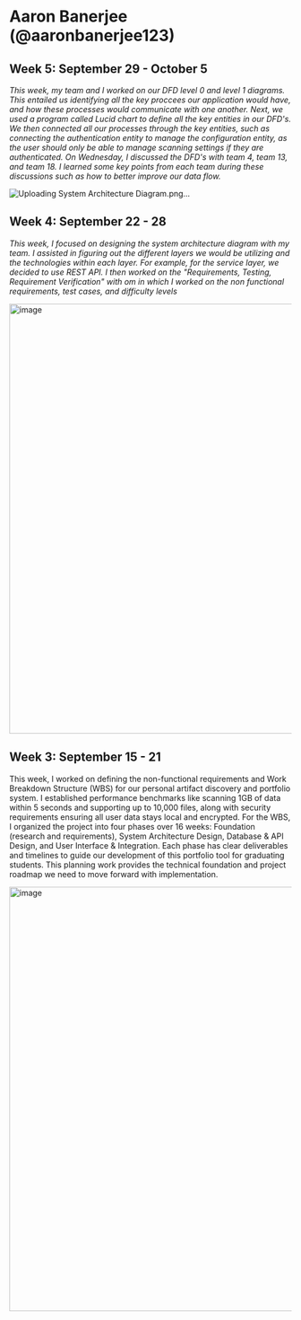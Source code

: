 # Aaron Banerjee (@aaronbanerjee123)

## Week 5: September 29 - October 5

*This week, my team and I worked on our DFD level 0 and level 1 diagrams. This entailed us identifying all the key proccees our application would have, and how these processes would communicate with one another. Next, we used a program called Lucid chart to define all the key entities in our DFD's. We then connected all our processes through the key entities, such as connecting the authentication entity to manage the configuration entity, as the user should only be able to manage scanning settings if they are authenticated. On Wednesday, I discussed the DFD's with team 4, team 13, and team 18. I learned some key points from each team during these discussions such as how to better improve our data flow.*


![Uploading System Architecture Diagram.png…]()



## Week 4: September 22 - 28

*This week, I focused on designing the system architecture diagram with my team. I assisted in figuring out the different layers we would be utilizing and the technologies within each layer. For example, for the service layer, we decided to use REST API. I then worked on the "Requirements, Testing, Requirement Verification" with om in which I worked on the non functional requirements, test cases, and difficulty levels* 


<img width="1340" height="766" alt="image" src="https://github.com/user-attachments/assets/bcf11b48-a62f-451b-b450-1d1ab8998066" />


## Week 3: September 15 - 21 
This week, I worked on defining the non-functional requirements and Work Breakdown Structure (WBS) for our personal artifact discovery and portfolio system. I established performance benchmarks like scanning 1GB of data within 5 seconds and supporting up to 10,000 files, along with security requirements ensuring all user data stays local and encrypted. For the WBS, I organized the project into four phases over 16 weeks: Foundation (research and requirements), System Architecture Design, Database & API Design, and User Interface & Integration. Each phase has clear deliverables and timelines to guide our development of this portfolio tool for graduating students. This planning work provides the technical foundation and project roadmap we need to move forward with implementation.

<img width="1342" height="756" alt="image" src="https://github.com/user-attachments/assets/be4ade06-f6a2-4493-92c2-dac350ff54d5" />
